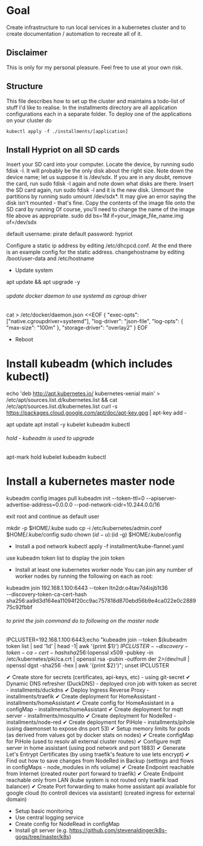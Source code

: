 Goal
===

Create infrastructure to run local services in a kubernetes cluster and to create documentation / automation to recreate all of it.

Disclaimer
---

This is only for my personal pleasure. Feel free to use at your own risk.

Structure
---
This file describes how to set up the cluster and maintains a todo-list of stuff I'd like to realise. 
In the installments directory are all application configurations each in a separate folder. To deploy one of the applications on your cluster do

`kubectl apply -f ./installments/[application]`



Install Hypriot on all SD cards
---

Insert your SD card into your computer.
Locate the device, by running sudo fdisk -l. It will probably be the only disk about the right size. Note down the device name; let us suppose it is /dev/sdx. If you are in any doubt, remove the card, run sudo fdisk -l again and note down what disks are there. Insert the SD card again, run sudo fdisk -l and it is the new disk.
Unmount the partitions by running sudo umount /dev/sdx*. It may give an error saying the disk isn't mounted - that's fine.
Copy the contents of the image file onto the SD card by running
Of course, you'll need to change the name of the image file above as appropriate.
sudo dd bs=1M if=your_image_file_name.img of=/dev/sdx

default username: pirate
default password: hypriot

Configure a static ip address by editing /etc/dhcpcd.conf. At the end there is an example config for the static address. 
changehostname by editing /boot/user-data and /etc/hostname

- Update system

apt update && apt upgrade -y

###### update docker daemon to use systemd as cgroup driver
cat > /etc/docker/daemon.json <<EOF
{
  "exec-opts": ["native.cgroupdriver=systemd"],
  "log-driver": "json-file",
  "log-opts": {
    "max-size": "100m"
  },
  "storage-driver": "overlay2"
}
EOF


- Reboot

# Install kubeadm (which includes kubectl)

echo 'deb http://apt.kubernetes.io/ kubernetes-xenial main' > /etc/apt/sources.list.d/kubernetes.list && cat /etc/apt/sources.list.d/kubernetes.list
curl -s https://packages.cloud.google.com/apt/doc/apt-key.gpg | apt-key add -

apt update
apt install -y kubelet kubeadm kubectl
###### hold - kubeadm is used to upgrade
apt-mark hold kubelet kubeadm kubectl

# Install a kubernetes master node

kubeadm config images pull 
kubeadm init --token-ttl=0 --apiserver-advertise-address=0.0.0.0 --pod-network-cidr=10.244.0.0/16

exit root and continue as default user

mkdir -p $HOME/.kube
sudo cp -i /etc/kubernetes/admin.conf $HOME/.kube/config
sudo chown $(id -u):$(id -g) $HOME/.kube/config

- Install a pod network
kubectl apply -f installment/kube-flannel.yaml

use kubeadm token list to display the join token


- Install at least one kubernetes worker node
You can join any number of worker nodes by running the following on each as root:

kubeadm join 192.168.1.100:6443 --token ltn2dr.o4tav7d4isjb1t36 \
    --discovery-token-ca-cert-hash sha256:aa9d3d164ea11094f20cc9ac757818d870ebd56b9e4ca022e0c288975c92fbbf
    
###### to print the join command do to following on the master node
IPCLUSTER=192.168.1.100:6443;echo "kubeadm join --token $(kubeadm token list | sed '1d' | head -1| awk '{print $1}') $IPCLUSTER --discovery-token-ca-cert-hash sha256:$(openssl x509 -pubkey -in /etc/kubernetes/pki/ca.crt | openssl rsa -pubin -outform der 2>/dev/null | openssl dgst -sha256 -hex | awk '{print $2}')"; unset IPCLUSTER
     


✔ Create store for secrets (certificates, api-keys, etc) - using git-secret
✔ Dynamic DNS refresher (DuckDNS) - deployed cron job with token as secret - installments/duckdns
✔ Deploy Ingress Reverse Proxy - installments/traefik
✔ Create deployment for HomeAssistant - installments/homeAssistant
✔ Create config for HomeAssistant in a configMap - installments/homeAssistant
✔ Create deployment for mqtt server - installments/mosquitto
✔ Create deployment for NodeRed - installments/node-red
✔ Create deployment for PiHole - installments/pihole (using daemonset to expose dns port 53)
✔ Setup memory limits for pods (as derived from values got by docker stats on nodes)
✔ Create configMap for PiHole (used to resolv all external cluster routes)
✔ Configure mqtt server in home assistant (using pod network and port 1883)
✔ Generate Let's Entrypt Certificates (by using traefik's feature to use lets encrypt)
✔ Find out how to save changes from NodeRed in Backup (settings and flows in configMaps - node_modules in nfs volume)
✔ Create Endpoint reachable from Internet (created router port forward to traefik) 
✔ Create Endpoint reachable only from LAN (kube system is not routed only traefik load balancer)
✔ Create Port forwarding to make home assistant api available for google cloud (to controll devices via assistant) (created ingress for external domain)
- Setup basic monitoring
- Use central logging service
- Create config for NodeRead in configMap
- Install git server (e.g. https://github.com/stevenaldinger/k8s-gogs/tree/master/k8s)
